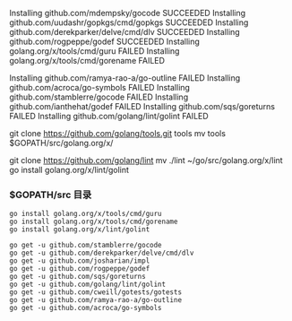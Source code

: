 Installing github.com/mdempsky/gocode SUCCEEDED
Installing github.com/uudashr/gopkgs/cmd/gopkgs SUCCEEDED
Installing github.com/derekparker/delve/cmd/dlv SUCCEEDED
Installing github.com/rogpeppe/godef SUCCEEDED
Installing golang.org/x/tools/cmd/guru FAILED
Installing golang.org/x/tools/cmd/gorename FAILED

Installing github.com/ramya-rao-a/go-outline FAILED
Installing github.com/acroca/go-symbols FAILED
Installing github.com/stamblerre/gocode FAILED
Installing github.com/ianthehat/godef FAILED
Installing github.com/sqs/goreturns FAILED
Installing github.com/golang/lint/golint FAILED

git clone https://github.com/golang/tools.git tools
mv tools $GOPATH/src/golang.org/x/

git clone  https://github.com/golang/lint
mv ./lint ~/go/src/golang.org/x/lint
go install golang.org/x/lint/golint

### $GOPATH/src 目录
```
go install golang.org/x/tools/cmd/guru
go install golang.org/x/tools/cmd/gorename
go install golang.org/x/lint/golint

go get -u github.com/stamblerre/gocode
go get -u github.com/derekparker/delve/cmd/dlv
go get -u github.com/josharian/impl
go get -u github.com/rogpeppe/godef
go get -u github.com/sqs/goreturns
go get -u github.com/golang/lint/golint
go get -u github.com/cweill/gotests/gotests
go get -u github.com/ramya-rao-a/go-outline
go get -u github.com/acroca/go-symbols
```

